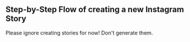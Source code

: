 ## Step-by-Step Flow of creating a new Instagram Story

Please ignore creating stories for now!
Don't generate them.